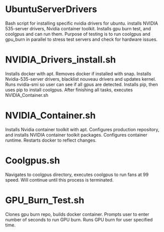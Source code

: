 # UbuntuServerDrivers
Bash script for installing specific nvidia drivers for ubuntu. installs NVIDIA 535-server drivers, Nvidia container toolkit.
Installs gpu burn test, and coolgpus and can run them.
Purpose of testing is to run coolgpus and gpu_burn in parallel to stress test servers and check for hardware issues.



# NVIDIA_Drivers_install.sh

Installs docker with apt. Removes docker if installed with snap. Installs Nvidia-535-server
drivers, blacklist nouveau drivers and updates kernel. Runs nvidia-smi so user can see if all gpus are detected. Installs pip, then uses pip to install coolgpus. After finishing all tasks, executes NVIDIA_Container.sh

# NVIDIA_Container.sh
Installs Nvidia container toolkit with apt. Configures production repository, and installs NVIDIA container toolkit packages. Configures container runtime. Restarts docker to reflect changes.

# Coolgpus.sh
Navigates to coolgpus directory, executes coolgpus to run fans at 99 speed. Will continue until this process is terminated.

# GPU_Burn_Test.sh
Clones gpu burn repo, builds docker container. Prompts user to enter number of seconds to run GPU burn. Runs GPU burn for user specified time. 



